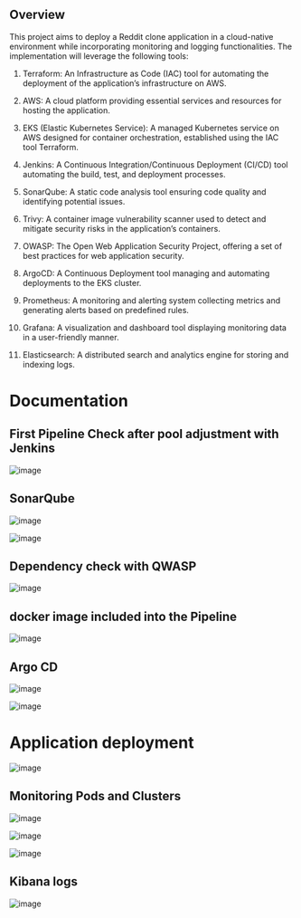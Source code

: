## Overview


This project aims to deploy a Reddit clone application in a cloud-native environment while incorporating monitoring and logging functionalities. The implementation will leverage the following tools:

1. Terraform: An Infrastructure as Code (IAC) tool for automating the deployment of the application’s infrastructure on AWS. 

2. AWS: A cloud platform providing essential services and resources for hosting the application.

3. EKS (Elastic Kubernetes Service): A managed Kubernetes service on AWS designed for container orchestration, established using the IAC tool Terraform.

4. Jenkins: A Continuous Integration/Continuous Deployment (CI/CD) tool automating the build, test, and deployment processes.

5. SonarQube: A static code analysis tool ensuring code quality and identifying potential issues.

6. Trivy: A container image vulnerability scanner used to detect and mitigate security risks in the application’s containers.

7. OWASP: The Open Web Application Security Project, offering a set of best practices for web application security.

8. ArgoCD: A Continuous Deployment tool managing and automating deployments to the EKS cluster.

9. Prometheus: A monitoring and alerting system collecting metrics and generating alerts based on predefined rules.

10. Grafana: A visualization and dashboard tool displaying monitoring data in a user-friendly manner.

11. Elasticsearch: A distributed search and analytics engine for storing and indexing logs.

# Documentation
 ## First Pipeline Check after pool adjustment with Jenkins
![image](https://github.com/Tim275/Reddit-Clone-app/assets/117520669/2abb2d95-1e75-4706-bdb1-856155c3635b)

## SonarQube

![image](https://github.com/Tim275/Reddit-Clone-app/assets/117520669/27efec43-743b-4ba0-be9c-be652d3439f3)

![image](https://github.com/Tim275/Reddit-Clone-app/assets/117520669/4d5453a0-cdf2-4fa8-990d-4a7d171733f6)

## Dependency check with QWASP
![image](https://github.com/Tim275/Reddit-Clone-app/assets/117520669/807e9dbb-627a-4724-ae27-1f612fc03238)

## docker image included into the Pipeline
![image](https://github.com/Tim275/Reddit-Clone-app/assets/117520669/93718570-1dc9-4f21-820c-f506eca6b1a8)


## Argo CD

![image](https://github.com/Tim275/Reddit-Clone-app/assets/117520669/bf6fc73c-9593-4c7f-bee6-a3ff84b37b3e)

![image](https://github.com/Tim275/Reddit-Clone-app/assets/117520669/327dbefe-6510-4b48-986a-73c19b67d72f)


# Application deployment
![image](https://github.com/Tim275/Reddit-Clone-app/assets/117520669/9720bbfa-9370-4936-b3fa-e190dbd2cb36)






## Monitoring Pods and Clusters
![image](https://github.com/Tim275/Reddit-Clone-app/assets/117520669/e4ce0c66-7e24-4567-ac2a-002b98fb2615)

![image](https://github.com/Tim275/Reddit-Clone-app/assets/117520669/5662bc18-46f0-4fe4-9eb8-06b4a1a65a74)

![image](https://github.com/Tim275/Reddit-Clone-app/assets/117520669/1f10b94a-fc64-403f-8a62-fdd8d7dcb796)

## Kibana logs

![image](https://github.com/Tim275/Reddit-Clone-app/assets/117520669/4bf1017a-58c9-4144-98f1-dca8fd5fdc5f)
